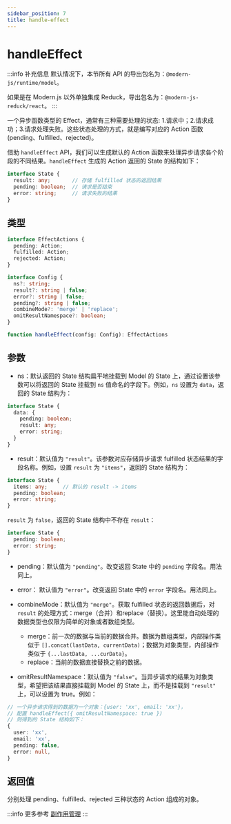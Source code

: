 ```yaml
---
sidebar_position: 7
title: handle-effect
---
```


# handleEffect

:::info 补充信息
默认情况下，本节所有 API 的导出包名为：`@modern-js/runtime/model`。

如果是在 Modern.js 以外单独集成 Reduck，导出包名为：`@modern-js-reduck/react`。
:::

一个异步函数类型的 Effect，通常有三种需要处理的状态: 1.请求中；2.请求成功；3.请求处理失败。这些状态处理的方式，就是编写对应的 Action 函数(pending、fulfilled、rejected)。

借助 `handleEffect` API，我们可以生成默认的 Action 函数来处理异步请求各个阶段的不同结果。`handleEffect` 生成的 Action 返回的 State 的结构如下：

```ts
interface State {
  result: any;       // 存储 fulfilled 状态的返回结果
  pending: boolean;  // 请求是否结束
  error: string;     // 请求失败的结果
}
```

## 类型

```ts
interface EffectActions {
  pending: Action;
  fulfilled: Action;
  rejected: Action;
}

interface Config {
  ns?: string;
  result?: string | false;
  error?: string | false;
  pending?: string | false;
  combineMode?: 'merge' | 'replace';
  omitResultNamespace?: boolean;
}

function handleEffect(config: Config): EffectActions
```

## 参数

- ns：默认返回的 State 结构扁平地挂载到 Model 的 State 上，通过设置该参数可以将返回的 State 挂载到 `ns` 值命名的字段下。例如，`ns` 设置为 `data`，返回的 State 结构为：

```ts
interface State {
  data: {
    pending: boolean;
    result: any;
    error: string;
  }
}
```

- result：默认值为 `"result"`。该参数对应存储异步请求 fulfilled 状态结果的字段名称。例如，设置 `result` 为 `"items"`，返回的 State 结构为：

```ts
interface State {
  items: any;     // 默认的 result -> items
  pending: boolean;
  error: string;
}
```

`result` 为 `false`，返回的 State 结构中不存在 `result`：

```ts
interface State {
  pending: boolean;
  error: string;
}
```

- pending：默认值为 `"pending"`。改变返回 State 中的 `pending` 字段名。用法同上。

- error： 默认值为 `"error"`。改变返回 State 中的 `error` 字段名。用法同上。

- combineMode：默认值为 `"merge"`。获取 fulfilled 状态的返回数据后，对 `result` 的处理方式：merge（合并）和replace（替换）。这里能自动处理的数据类型也仅限为简单的对象或者数组类型。
  - merge：前一次的数据与当前的数据合并。数据为数组类型，内部操作类似于 `[].concat(lastData, currentData)`；数据为对象类型，内部操作类似于 `{...lastData, ...curData}`。
  - replace：当前的数据直接替换之前的数据。

- omitResultNamespace：默认值为 `"false"`。当异步请求的结果为对象类型，希望把该结果直接挂载到 Model 的 State 上，而不是挂载到 `"result"` 上，可以设置为 true。例如：

```ts
// 一个异步请求得到的数据为一个对象：{user: 'xx', email: 'xx'}，
// 配置 handleEffect({ omitResultNamespace: true })
// 则得到的 State 结构如下：
{
  user: 'xx',
  email: 'xx',
  pending: false,
  error: null,
}
```


## 返回值

分别处理 pending、fulfilled、rejected 三种状态的 Action 组成的对象。


:::info 更多参考
[副作用管理](/docs/guides/features/model/manage-effects)
:::
